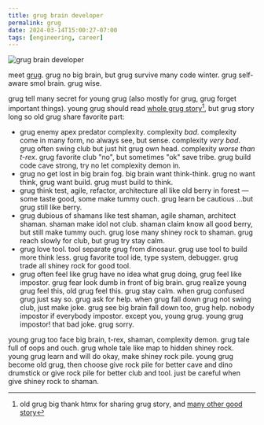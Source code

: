 ```yaml
---
title: grug brain developer
permalink: grug
date: 2024-03-14T15:00:27-07:00
tags: [engineering, career]
---
```


![grug brain developer](https://grugbrain.dev/grug.png)

meet [grug](https://grugbrain.dev/). grug no big brain, but grug survive many
code winter. grug self-aware smol brain. grug wise.

grug tell many secret for young grug (also mostly for grug, grug forget
important things). young grug should read
[whole grug story](https://grugbrain.dev/)[^1], but grug story long so old grug
share favorite part:

[^1]:
    old grug big thank htmx for sharing grug story, and
    [many other good story](https://htmx.org/essays/)

- grug enemy apex predator complexity. complexity _bad_. complexity come in many
  form, no always see, but sense. complexity _very bad_. grug often swing club
  but just hit grug own head. complexity _worse than t-rex_. grug favorite club
  "no", but sometimes "ok" save tribe. grug build code cave strong, try no let
  complexity demon in.
- grug no get lost in big brain fog. big brain want think-think. grug no want
  think, grug want build. grug must build to think.
- grug think test, agile, refactor, architecture all like old berry in forest —
  some taste good, some make tummy ouch. grug learn be cautious ...but grug
  still like berry.
- grug dubious of shamans like test shaman, agile shaman, architect shaman.
  shaman make idol not club. shaman claim know all good berry, but still make
  tummy ouch. grug lose many shiney rock to shaman. grug reach slowly for club,
  but grug try stay calm.
- grug love tool. tool separate grug from dinosaur. grug use tool to build more
  think less. grug favorite tool ide, type system, debugger. grug trade all
  shiney rock for good tool.
- grug often feel like grug have no idea what grug doing, grug feel like
  impostor. grug fear look dumb in front of big brain. grug realize young grug
  feel this, old grug feel this. grug stay calm. when grug confused grug just
  say so. grug ask for help. when grug fall down grug not swing club, just make
  joke. grug see big brain fall down too, grug help. nobody impostor if
  everybody impostor. except you, young grug. young grug impostor! that bad
  joke. grug sorry.

young grug too face big brain, t-rex, shaman, complexity demon. grug tale full
of oops and ouch. grug whole tale like map to hidden shiney rock. young grug
learn and will do okay, make shiney rock pile. young grug become old grug, then
choose give rock pile for better cave and dino drumstick or give rock pile for
better club and tool. just be careful when give shiney rock to shaman.

